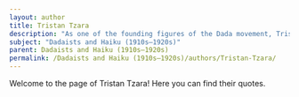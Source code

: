 ```yaml
---
layout: author
title: Tristan Tzara
description: "As one of the founding figures of the Dada movement, Tristan Tzara wrote poems that challenged conventional language and structure. His work occasionally drew from natural imagery, utilizing it to highlight the absurdities of modern life."
subject: "Dadaists and Haiku (1910s–1920s)"
parent: Dadaists and Haiku (1910s–1920s)
permalink: /Dadaists and Haiku (1910s–1920s)/authors/Tristan-Tzara/
---
```


Welcome to the page of Tristan Tzara! Here you can find their quotes.
